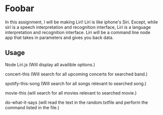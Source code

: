 # Foobar

In this assignment, I will be making Liri!  Liri is like iphone's Siri.  Except, while siri is a speech interpretation and recognition interface, Liri is a language interpretation and recognition interface.  Liri will be a command line node app that takes in parameters and gives you back data.  

## Usage

Node Liri.js (Will display all availible options.)

concert-this (Will search for all upcoming concerts for searched band.)

spotify-this-song (Will search for all songs relevant to searched song.)

movie-this (will search for all movies relevant to searched movie.)

do-what-it-says (will read the text in the random.txtfile and perform the command listed in the file.)
